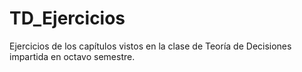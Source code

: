 # TD_Ejercicios
Ejercicios de los capítulos vistos en la clase de Teoría de Decisiones impartida en octavo semestre.
